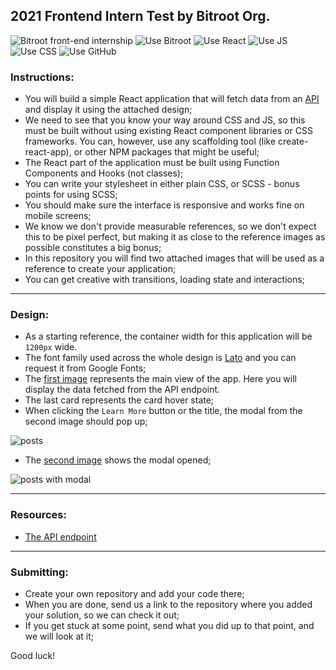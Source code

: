 ## 2021 Frontend Intern Test by Bitroot Org.

![Bitroot front-end internship](https://img.shields.io/badge/frontend-intern-test?style=flat-square&link=https://themeisle.com)
![Use Bitroot](https://bitroot.org/images/favicon.png)
![Use React](https://img.shields.io/badge/React-181717?style=flat-square&logo=react)
![Use JS](https://img.shields.io/badge/JavaScript-181717?style=flat-square&logo=javascript)
![Use CSS](https://img.shields.io/badge/CSS/SCSS-181717?style=flat-square&logo=css3)
![Use GitHub](https://img.shields.io/badge/GitHub-181717?style=flat-square&logo=github)

### Instructions:
- You will build a simple React application that will fetch data from an [API](https://my-json-server.typicode.com/Codeinwp/front-end-internship-api/posts) and display it using the attached design;
- We need to see that you know your way around CSS and JS, so this must be built without using existing React component libraries or CSS frameworks. You can, however, use any scaffolding tool (like create-react-app), or other NPM packages that might be useful;
- The React part of the application must be built using Function Components and Hooks (not classes);
- You can write your stylesheet in either plain CSS, or SCSS - bonus points for using SCSS;
- You should make sure the interface is responsive and works fine on mobile screens;
- We know we don't provide measurable references, so we don't expect this to be pixel perfect, but making it as close to the reference images as possible constitutes a big bonus;
- In this repository you will find two attached images that will be used as a reference to create your application;
- You can get creative with transitions, loading state and interactions;

---

### Design:
- As a starting reference, the container width for this application will be `1200px` wide.
- The font family used across the whole design is [Lato](https://fonts.google.com/specimen/Lato?query=lato) and you can request it from Google Fonts;
- The [first image](https://raw.githubusercontent.com/bitroot-org/frontend-intern-test/main/posts.jpeg) represents the main view of the app. Here you will display the data fetched from the API endpoint. 
- The last card represents the card hover state;
- When clicking the `Learn More` button or the title, the modal from the second image should pop up;

![posts](https://raw.githubusercontent.com/bitroot-org/frontend-intern-test/main/posts.jpeg)

- The [second image](https://raw.githubusercontent.com/bitroot-org/frontend-intern-test/main/posts-modal.jpeg) shows the modal opened;

![posts with modal](https://raw.githubusercontent.com/bitroot-org/frontend-intern-test/main/posts-modal.jpeg)

---

### Resources:
- [The API endpoint](https://my-json-server.typicode.com/Codeinwp/front-end-internship-api/posts)

---

### Submitting:
- Create your own repository and add your code there; 
- When you are done, send us a link to the repository where you added your solution, so we can check it out;
- If you get stuck at some point, send what you did up to that point, and we will look at it;

Good luck! 
